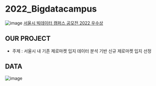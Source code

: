 # 2022_Bigdatacampus
![image](https://user-images.githubusercontent.com/109460178/222674818-aa26d171-e207-4118-bef0-a4dcedba964b.png)
[서울시 빅데이터 캠퍼스 공모전 2022 우수상](https://bigdata.seoul.go.kr/noti/selectNoti.do?r_id=P260&bbs_seq=610&ac_type=A1&sch_type=&sch_text=&currentPage=1)
 
## OUR PROJECT 
- 주제 : 서울시 내 기존 제로마켓 입지 데이터 분석 기반 신규 제로마켓 입지 선정

## DATA
![image](https://user-images.githubusercontent.com/109460178/222675194-53206355-4b61-46b9-9bb8-e72e531bb803.png)

